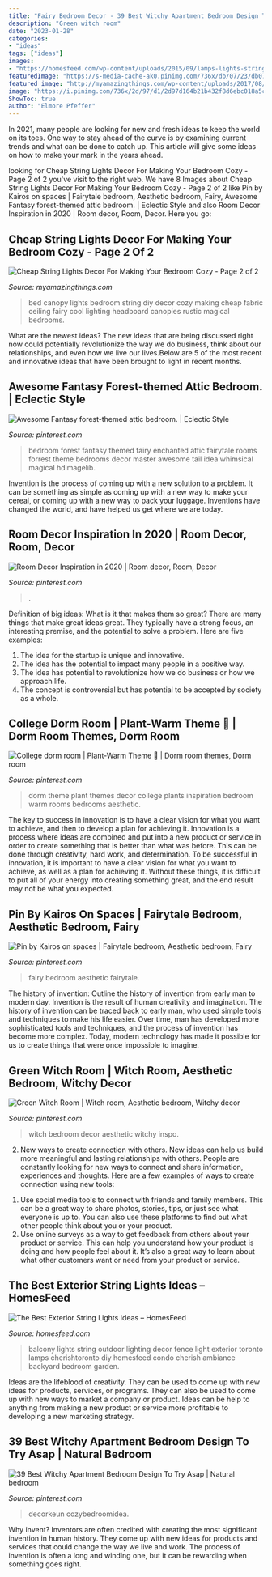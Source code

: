 ```yaml
---
title: "Fairy Bedroom Decor - 39 Best Witchy Apartment Bedroom Design To Try Asap"
description: "Green witch room"
date: "2023-01-28"
categories:
- "ideas"
tags: ["ideas"]
images:
- "https://homesfeed.com/wp-content/uploads/2015/09/lamps-lights-string-balcony-vases-plants-chair-rug.jpg"
featuredImage: "https://s-media-cache-ak0.pinimg.com/736x/db/07/23/db07238949c14d69f948afc55c0539de.jpg"
featured_image: "http://myamazingthings.com/wp-content/uploads/2017/08/string-lights-bedroom-8.jpg"
image: "https://i.pinimg.com/736x/2d/97/d1/2d97d164b21b432f8d6ebc018a5c0a96.jpg"
ShowToc: true
author: "Elmore Pfeffer"
---
```



In 2021, many people are looking for new and fresh ideas to keep the world on its toes. One way to stay ahead of the curve is by examining current trends and what can be done to catch up. This article will give some ideas on how to make your mark in the years ahead.

	

		
looking for Cheap String Lights Decor For Making Your Bedroom Cozy - Page 2 of 2 you've visit to the right web. We have 8 Images about Cheap String Lights Decor For Making Your Bedroom Cozy - Page 2 of 2 like Pin by Kairos on spaces | Fairytale bedroom, Aesthetic bedroom, Fairy, Awesome Fantasy forest-themed attic bedroom. | Eclectic Style and also Room Decor Inspiration in 2020 | Room decor, Room, Decor. Here you go:
		
    
## Cheap String Lights Decor For Making Your Bedroom Cozy - Page 2 Of 2

<img loading=lazy src="http://myamazingthings.com/wp-content/uploads/2017/08/string-lights-bedroom-8.jpg" onerror="this.onerror=null;this.src='https://tse4.mm.bing.net/th?id=OIP.PrOhO6vfrdCw0cheE1EquQHaHa&amp;pid=15.1';" alt="Cheap String Lights Decor For Making Your Bedroom Cozy - Page 2 of 2">

_Source: myamazingthings.com_

>bed canopy lights bedroom string diy decor cozy making cheap fabric ceiling fairy cool lighting headboard canopies rustic magical bedrooms. 

	

What are the newest ideas?
The new ideas that are being discussed right now could potentially revolutionize the way we do business, think about our relationships, and even how we live our lives.Below are 5 of the most recent and innovative ideas that have been brought to light in recent months.

    
## Awesome Fantasy Forest-themed Attic Bedroom. | Eclectic Style

<img loading=lazy src="https://s-media-cache-ak0.pinimg.com/736x/db/07/23/db07238949c14d69f948afc55c0539de.jpg" onerror="this.onerror=null;this.src='https://tse3.mm.bing.net/th?id=OIP.X-YCsnxQyzN7b1qgvFemEwHaE6&amp;pid=15.1';" alt="Awesome Fantasy forest-themed attic bedroom. | Eclectic Style">

_Source: pinterest.com_

>bedroom forest fantasy themed fairy enchanted attic fairytale rooms forrest theme bedrooms decor master awesome tail idea whimsical magical hdimagelib. 

	

Invention is the process of coming up with a new solution to a problem. It can be something as simple as coming up with a new way to make your cereal, or coming up with a new way to pack your luggage. Inventions have changed the world, and have helped us get where we are today.

    
## Room Decor Inspiration In 2020 | Room Decor, Room, Decor

<img loading=lazy src="https://i.pinimg.com/736x/b1/c0/89/b1c089b77e01945dd1fd367897f10a1c.jpg" onerror="this.onerror=null;this.src='https://tse4.mm.bing.net/th?id=OIP.mTNxIB27fletQCCMg5z3swHaJ3&amp;pid=15.1';" alt="Room Decor Inspiration in 2020 | Room decor, Room, Decor">

_Source: pinterest.com_

>. 

	

Definition of big ideas: What is it that makes them so great?
There are many things that make great ideas great. They typically have a strong focus, an interesting premise, and the potential to solve a problem. Here are five examples:
1. The idea for the startup is unique and innovative.
2. The idea has the potential to impact many people in a positive way.
3. The idea has potential to revolutionize how we do business or how we approach life. 
4. The concept is controversial but has potential to be accepted by society as a whole. 

    
## College Dorm Room | Plant-Warm Theme 🍃 | Dorm Room Themes, Dorm Room

<img loading=lazy src="https://i.pinimg.com/736x/f6/ff/9a/f6ff9a32b10d4ae0c29b2ce90fc47ca1.jpg" onerror="this.onerror=null;this.src='https://tse4.mm.bing.net/th?id=OIP.FBjXgxpa3jo1fxDJhUt4GgHaFj&amp;pid=15.1';" alt="College dorm room | Plant-Warm Theme 🍃 | Dorm room themes, Dorm room">

_Source: pinterest.com_

>dorm theme plant themes decor college plants inspiration bedroom warm rooms bedrooms aesthetic. 

	

The key to success in innovation is to have a clear vision for what you want to achieve, and then to develop a plan for achieving it.
Innovation is a process where ideas are combined and put into a new product or service in order to create something that is better than what was before. This can be done through creativity, hard work, and determination. To be successful in innovation, it is important to have a clear vision for what you want to achieve, as well as a plan for achieving it. Without these things, it is difficult to put all of your energy into creating something great, and the end result may not be what you expected.

    
## Pin By Kairos On Spaces | Fairytale Bedroom, Aesthetic Bedroom, Fairy

<img loading=lazy src="https://i.pinimg.com/736x/b8/b8/9c/b8b89c91e52e377dd20dfd8fd7a3ea7c.jpg" onerror="this.onerror=null;this.src='https://tse4.mm.bing.net/th?id=OIP.w1vHwyv5NYhI9EAap5u6ZgHaF4&amp;pid=15.1';" alt="Pin by Kairos on spaces | Fairytale bedroom, Aesthetic bedroom, Fairy">

_Source: pinterest.com_

>fairy bedroom aesthetic fairytale. 

	

The history of invention: Outline the history of invention from early man to modern day.
Invention is the result of human creativity and imagination. The history of invention can be traced back to early man, who used simple tools and techniques to make his life easier. Over time, man has developed more sophisticated tools and techniques, and the process of invention has become more complex. Today, modern technology has made it possible for us to create things that were once impossible to imagine.

    
## Green Witch Room | Witch Room, Aesthetic Bedroom, Witchy Decor

<img loading=lazy src="https://i.pinimg.com/736x/2d/97/d1/2d97d164b21b432f8d6ebc018a5c0a96.jpg" onerror="this.onerror=null;this.src='https://tse1.mm.bing.net/th?id=OIP.Sf7yXJbs115iS4HPSbHTtwHaJK&amp;pid=15.1';" alt="Green Witch Room | Witch room, Aesthetic bedroom, Witchy decor">

_Source: pinterest.com_

>witch bedroom decor aesthetic witchy inspo. 

	

2. New ways to create connection with others.
New ideas can help us build more meaningful and lasting relationships with others. People are constantly looking for new ways to connect and share information, experiences and thoughts. Here are a few examples of ways to create connection using new tools: 
1) Use social media tools to connect with friends and family members. This can be a great way to share photos, stories, tips, or just see what everyone is up to. You can also use these platforms to find out what other people think about you or your product. 
2) Use online surveys as a way to get feedback from others about your product or service. This can help you understand how your product is doing and how people feel about it. It’s also a great way to learn about what other customers want or need from your product or service.

    
## The Best Exterior String Lights Ideas – HomesFeed

<img loading=lazy src="https://homesfeed.com/wp-content/uploads/2015/09/lamps-lights-string-balcony-vases-plants-chair-rug.jpg" onerror="this.onerror=null;this.src='https://tse4.mm.bing.net/th?id=OIP.RvNVZ9W1GCRViT9umgYwAwHaJ4&amp;pid=15.1';" alt="The Best Exterior String Lights Ideas – HomesFeed">

_Source: homesfeed.com_

>balcony lights string outdoor lighting decor fence light exterior toronto lamps cherishtoronto diy homesfeed condo cherish ambiance backyard bedroom garden. 

	

Ideas are the lifeblood of creativity. They can be used to come up with new ideas for products, services, or programs. They can also be used to come up with new ways to market a company or product. Ideas can be help to anything from making a new product or service more profitable to developing a new marketing strategy.

    
## 39 Best Witchy Apartment Bedroom Design To Try Asap | Natural Bedroom

<img loading=lazy src="https://i.pinimg.com/736x/e7/a6/a6/e7a6a60be86e577b6bc66f26a5ec2b7c.jpg" onerror="this.onerror=null;this.src='https://tse1.mm.bing.net/th?id=OIP.Ufxs5js3IqghG-ZTjS1HpAHaJP&amp;pid=15.1';" alt="39 Best Witchy Apartment Bedroom Design To Try Asap | Natural bedroom">

_Source: pinterest.com_

>decorkeun cozybedroomidea. 

	

Why invent?
Inventors are often credited with creating the most significant invention in human history. They come up with new ideas for products and services that could change the way we live and work. The process of invention is often a long and winding one, but it can be rewarding when something goes right.

